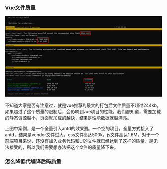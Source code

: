 ### Vue文件质量

![vue推荐打包后文件最大质量为244kb](../../public/images/i45.png)

不知道大家是否有注意过，就是vue推荐的最大的打包后文件质量不超过244kb，如果超过了这个质量的限制后，会影响到vue项目的性能。我们都知道，需要加载的静态资源越小，页面就加载的越快，结果是性能数据就越漂亮。

上图中案例，是一个全量引入antd的效果图。一个空的项目，全量方式接入了antd，结果是vendor文件过大，css文件高达500k，js文件高达1.6M，对于一个前端项目来说，还没有加入业务代码和UI的文件就已经达到了这样的质量，是无法接受的，所以我们需要想办法把这个文件的质量降下来。

### 怎么降低代编译后码质量

